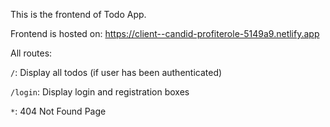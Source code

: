 This is the frontend of Todo App. 

Frontend is hosted on: https://client--candid-profiterole-5149a9.netlify.app

All routes:

`/`: Display all todos (if user has been authenticated)

`/login`: Display login and registration boxes

`*`: 404 Not Found Page